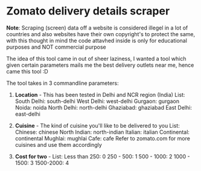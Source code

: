 # Zomato delivery details scraper

**Note**: Scraping (screen) data off a website is considered illegel in a lot of countries and also websites have their own copyright's to protect the same, with this thought in mind the code attavhed inside is only for educational purposes and NOT commercial purpose

The idea of this tool came in out of sheer laziness, I wanted a tool which given certain parameters mails me the best delivery outlets near me, hence came this tool :D

The tool takes in 3 commandline parameters:

1. **Location** - This has been tested in Delhi and NCR region (India)
             List: South Delhi: south-delhi
                    West Delhi: west-delhi
                    Gurgaon: gurgaon
                    Noida: noida
                    North Delhi: north-delhi
                    Ghaziabad: ghaziabad
                    East Delhi: east-delhi

2. **Cuisine** - The kind of cuisine you'll like to be delivered to you
             List: Chinese: chinese
                   North Indian: north-indian
                   Italian: italian
                   Continental: continental
                   Mughlai: mughlai
                   Cafe: cafe
                   Refer to zomato.com for more cuisines and use them accordingly

3. **Cost for two** -
             List: Less than 250: 0
                   250 - 500: 1
                   500 - 1000: 2
                   1000 - 1500: 3
                   1500-2000: 4

